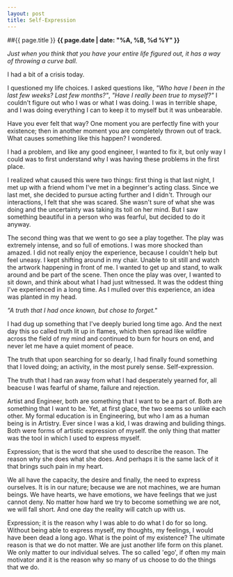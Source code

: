 ```yaml
---
layout: post
title: Self-Expression
---
```

##{{ page.title }}
**{{ page.date | date: "%A, %B, %d %Y" }}**

*Just when you think that you have your entire life figured out, it has
a way of throwing a curve ball.*

I had a bit of a crisis today.

I questioned my life choices. I asked
questions like, *"Who have I been in the last few weeks? Last few months?"*, *"Have I really
been true to myself?"*  I couldn't figure out who I
was or what I was doing. I was in terrible shape, and I was doing
everything I can to keep it to myself but it was unbearable.

Have you ever
felt that way? One moment you are perfectly fine with your existence;
then in another moment you are completely thrown out of track. What
causes something like this happen? I wondered. 

I had a problem, and like any good engineer, I
wanted to fix it, but only way I could
was to first understand why I was having these problems in the first
place.

I realized what caused this were two things: first thing is that last night, I met up with a
friend whom I've met in a beginner's acting class. Since we last met,
she decided to pursue acting further and I didn't. Through our
interactions, I felt that she was scared. She wasn't sure of what she
was doing and the uncertainty was taking its toll on her mind. 
But I saw something beautiful in a person who was fearful, but decided to do
it anyway.

The second thing was that we went to go see a
play together. The play was extremely intense, and so full of
emotions. I was more shocked than amazed. I did not really
enjoy the experience, because I couldn't help but feel uneasy. I kept shifting
around in my chair. Unable to sit still and watch the artwork
happening in front of me. I wanted to get up and stand, to walk around
and be part of the scene. Then once the play was over, I wanted to sit
down, and think about what I had just witnessed. It was the oddest thing
I've experienced in a long time. As I mulled over this experience, an idea was planted in my
head.

*"A truth that I had once known, but chose to forget."*

I had dug up something that I've deeply buried long time ago.
And the next day this so called truth lit up in flames, which then
spread like wildfire across the field of my mind and continued to burn for hours on end, and
never let me have a quiet moment of peace.

The truth that upon searching for so dearly, I had finally found something that I loved doing; an
activity, in the most purely sense. Self-expression.

The truth that I had ran away from what I had desperately yearned for, all beacuse I was
fearful of shame, failure and rejection.

Artist and Engineer, both are something that I want to be a part of.
Both are something that I want to be. Yet, at first glace, the two seems
so unlike each other. My formal education is in Engineering, but who I
am as a human being is in Artistry. Ever since I was a kid, I was
drawing and buliding things. Both were forms of artistic expression of
myself. the only thing that matter was the tool in which I used to
express myself.

Expression; that is the word that she used to describe the reason. The
reason why she does what she does. And perhaps it is the same lack of it
that brings such pain in my heart.

We all have the capacity, the desire and finally, the need to express
ourselves. It is in our nature; because we are not machines, we are
human beings. We have hearts, we have emotions, we have feelings that we
just cannot deny. No matter how hard we try to become something we are
not, we will fall short. And one day the reality will catch up with us.

Expression; it is the reason why I was able to do what I do for so long.
Without being able to express myself, my thoughts, my feelings, I would
have been dead a long ago. What is the point of my existence? The
ultimate reason is that we do not matter. We are just another life form
on this planet. We only matter to our individual
selves. The so called 'ego', if often my main motivator and it is the
reason why so many of us choose to do the things that we do.
